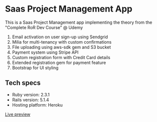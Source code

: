 Saas Project Management App
===========================

This is a Saas Project Management app implementing the theory from the "Complete RoR Dev Course" @ Udemy

1. Email activation on user sign-up using Sendgrid
2. Milia for multi-tenancy with custom confirmations
3. File uploading using aws-sdk gem and S3 bucket
5. Payment system using Stripe API
6. Custom registration form with Credit Card details
7. Extended registration gem for payment feature
8. Bootstrap for UI styling

Tech specs
----------

* Ruby version: 2.3.1
* Rails version: 5.1.4
* Hosting platform: Heroku

[Live preview](https://saas-app-martink.herokuapp.com/)
